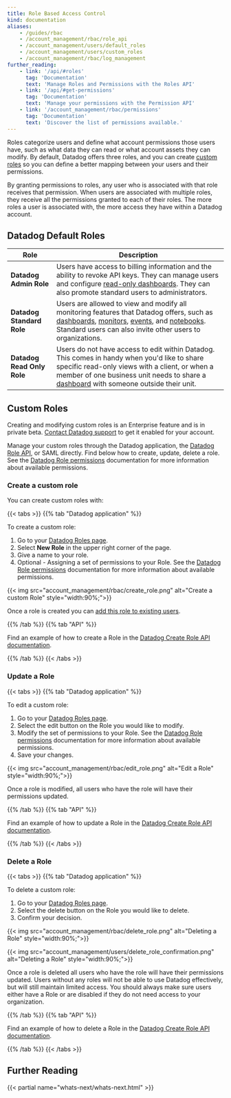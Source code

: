 ```yaml
---
title: Role Based Access Control
kind: documentation
aliases:
    - /guides/rbac
    - /account_management/rbac/role_api
    - /account_management/users/default_roles
    - /account_management/users/custom_roles
    - /account_management/rbac/log_management
further_reading:
    - link: '/api/#roles'
      tag: 'Documentation'
      text: 'Manage Roles and Permissions with the Roles API'
    - link: '/api/#get-permissions'
      tag: 'Documentation'
      text: 'Manage your permissions with the Permission API'
    - link: '/account_management/rbac/permissions'
      tag: 'Documentation'
      text: 'Discover the list of permissions available.'
---
```


Roles categorize users and define what account permissions those users have, such as what data they can read or what account assets they can modify. By default, Datadog offers three roles, and you can create [custom roles](#custom-roles) so you can define a better mapping between your users and their permissions.

By granting permissions to roles, any user who is associated with that role receives that permission. When users are associated with multiple roles, they receive all the permissions granted to each of their roles. The more roles a user is associated with, the more access they have within a Datadog account.

## Datadog Default Roles

| Role                       | Description                                                                                                                                                                                                                                  |
| -------------------------- | -------------------------------------------------------------------------------------------------------------------------------------------------------------------------------------------------------------------------------------------- |
| **Datadog Admin Role**     | Users have access to billing information and the ability to revoke API keys. They can manage users and configure [read-only dashboards][1]. They can also promote standard users to administrators.                                          |
| **Datadog Standard Role**  | Users are allowed to view and modify all monitoring features that Datadog offers, such as [dashboards][1], [monitors][2], [events][3], and [notebooks][4]. Standard users can also invite other users to organizations.                      |
| **Datadog Read Only Role** | Users do not have access to edit within Datadog. This comes in handy when you'd like to share specific read-only views with a client, or when a member of one business unit needs to share a [dashboard][1] with someone outside their unit. |

## Custom Roles

<div class="alert alert-warning">
Creating and modifying custom roles is an Enterprise feature and is in private beta. <a href="/help">Contact Datadog support</a> to get it enabled for your account.
</div>

Manage your custom roles through the Datadog application, the [Datadog Role API][5], or SAML directly. Find below how to create, update, delete a role. See the [Datadog Role permissions][6] documentation for more information about available permissions.

### Create a custom role

You can create custom roles with:

{{< tabs >}}
{{% tab "Datadog application" %}}

To create a custom role:

1. Go to your [Datadog Roles page][1].
2. Select **New Role** in the upper right corner of the page.
3. Give a name to your role.
4. Optional - Assigning a set of permissions to your Role. See the [Datadog Role permissions][2] documentation for more information about available permissions.

{{< img src="account_management/rbac/create_role.png" alt="Create a custom Role"  style="width:90%;">}}

Once a role is created you can [add this role to existing users][3].


[1]: https://app.datadoghq.com/access/roles
[2]: /account_management/rbac/permissions
[3]: /account_management/users/#edit-a-user-roles
{{% /tab %}}
{{% tab "API" %}}

Find an example of how to create a Role in the [Datadog Create Role API documentation][1].


[1]: /api/#create-role
{{% /tab %}}
{{< /tabs >}}

### Update a Role

{{< tabs >}}
{{% tab "Datadog application" %}}

To edit a custom role:

1. Go to your [Datadog Roles page][1].
2. Select the edit button on the Role you would like to modify.
3. Modify the set of permissions to your Role. See the [Datadog Role permissions][2] documentation for more information about available permissions.
4. Save your changes.

{{< img src="account_management/rbac/edit_role.png" alt="Edit a Role"  style="width:90%;">}}

Once a role is modified, all users who have the role will have their permissions updated.


[1]: https://app.datadoghq.com/access/roles
[2]: /account_management/rbac/permissions
{{% /tab %}}
{{% tab "API" %}}

Find an example of how to update a Role in the [Datadog Create Role API documentation][1].


[1]: /api/#update-role
{{% /tab %}}
{{< /tabs >}}

### Delete a Role

{{< tabs >}}
{{% tab "Datadog application" %}}

To delete a custom role:

1. Go to your [Datadog Roles page][1].
2. Select the delete button on the Role you would like to delete.
3. Confirm your decision.

{{< img src="account_management/rbac/delete_role.png" alt="Deleting a Role"  style="width:90%;">}}

{{< img src="account_management/users/delete_role_confirmation.png" alt="Deleting a Role"  style="width:90%;">}}

Once a role is deleted all users who have the role will have their permissions updated. Users without any roles will not be able to use Datadog effectively, but will still maintain limited access. You should always make sure users either have a Role or are disabled if they do not need access to your organization.


[1]: https://app.datadoghq.com/access/roles
{{% /tab %}}
{{% tab "API" %}}

Find an example of how to delete a Role in the [Datadog Create Role API documentation][1].


[1]: /api/#delete-role
{{% /tab %}}
{{< /tabs >}}

## Further Reading

{{< partial name="whats-next/whats-next.html" >}}

[1]: /dashboards
[2]: /monitors
[3]: /events
[4]: /notebooks
[5]: /api/#roles
[6]: /account_management/rbac/permissions
